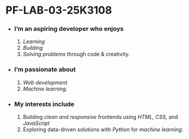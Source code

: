 # PF-LAB-03-25K3108
* ### I’m an aspiring developer who enjoys
  1. *Learning*
  2. *Building*
  3. *Solving problems*
through code & creativity.

- ### I’m passionate about 
  1. *Web development*
  2. *Machine learning.*

+ ### My interests include 
  1. Building *clean and responsive* frontends using *HTML, CSS,* and *JavaScript* 
  2. Exploring data-driven solutions with *Python* for *machine learning*.
